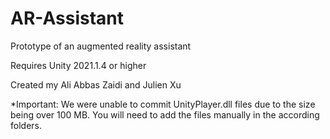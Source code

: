 # AR-Assistant
Prototype of an augmented reality assistant

Requires Unity 2021.1.4 or higher

Created my Ali Abbas Zaidi and Julien Xu

*Important: We were unable to commit UnityPlayer.dll files due to the size being over 100 MB. You will need to add the files manually in the according folders.
